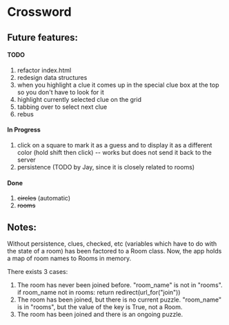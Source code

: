 # Crossword

## Future features:
#### TODO
1) refactor index.html
2) redesign data structures
3) when you highlight a clue it comes up in the special clue box at the top so you don't have to look for it
4) highlight currently selected clue on the grid
5) tabbing over to select next clue
6) rebus


#### In Progress
1) click on a square to mark it as a guess and to display it as a different color (hold shift then click) -- works but does not send it back to the server
2) persistence (TODO by Jay, since it is closely related to rooms)

#### Done
1) ~~circles~~ (automatic)
2) ~~rooms~~

## Notes:
Without persistence, clues, checked, etc (variables which have to do with the state of a room) has been factored to a Room class. Now, the app holds a map of room names to Rooms in memory.

There exists 3 cases:
1. The room has never been joined before. "room_name" is not in "rooms".
  if room_name not in rooms:
    return redirect(url_for("join"))
2. The room has been joined, but there is no current puzzle. "room_name" is in "rooms", but the value of the key is True, not a Room.
3. The room has been joined and there is an ongoing puzzle.
